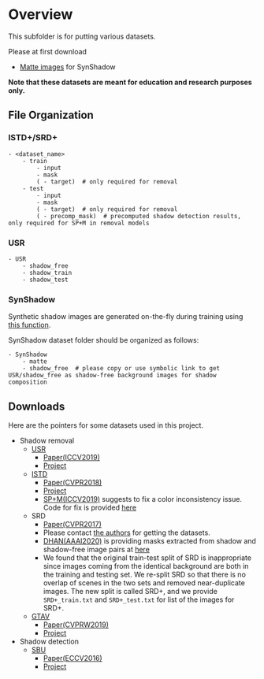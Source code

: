 # Overview
This subfolder is for putting various datasets.

Please at first download
- [Matte images](http://www.hal.t.u-tokyo.ac.jp/~inoue/projects/synthetic_shadow/SynShadow.zip) for SynShadow

**Note that these datasets are meant for education and research purposes only.**

## File Organization

### ISTD+/SRD+
```
- <dataset_name>
    - train
        - input
        - mask
        ( - target)  # only required for removal
    - test
        - input
        - mask
        ( - target)  # only required for removal
        ( - precomp_mask)  # precomputed shadow detection results, only required for SP+M in removal models
```

### USR
```
- USR
    - shadow_free
    - shadow_train
    - shadow_test
```

### SynShadow
Synthetic shadow images are generated on-the-fly during training using [this function](https://github.com/naoto0804/SynShadow/blob/main/src/util/illum_affine_model.py#L141-L155).

SynShadow dataset folder should be organized as follows:
```
- SynShadow
    - matte
    - shadow_free  # please copy or use symbolic link to get USR/shadow_free as shadow-free background images for shadow composition
```

## Downloads

Here are the pointers for some datasets used in this project.
- Shadow removal
    - [USR](https://drive.google.com/file/d/1PPAX0W4eyfn1cUrb2aBefnbrmhB1htoJ/view)
        - [Paper(ICCV2019)](https://arxiv.org/abs/1903.10683)
        - [Project](https://github.com/xw-hu/Mask-ShadowGAN)
    - [ISTD](https://github.com/DeepInsight-PCALab/ST-CGAN)
        - [Paper(CVPR2018)](https://openaccess.thecvf.com/content_cvpr_2018/papers/Wang_Stacked_Conditional_Generative_CVPR_2018_paper.pdf)
        - [Project](https://github.com/DeepInsight-PCALab/ST-CGAN)
        - [SP+M(ICCV2019)](https://arxiv.org/abs/1908.08628) suggests to fix a color inconsistency issue. Code for fix is provided [here](https://drive.google.com/open?id=1aGS3fisgXASEqyVvMpwAJCHP__U-dknW)
    - SRD
        - [Paper(CVPR2017)](https://openaccess.thecvf.com/content_cvpr_2017/papers/Qu_DeshadowNet_A_Multi-Context_CVPR_2017_paper.pdf)
        - Please contact [the authors](http://vision.sia.cn/our%20team/JiandongTian/JiandongTian.html) for getting the datasets.
        - [DHAN(AAAI2020)](https://arxiv.org/abs/1911.08718) is providing masks extracted from shadow and shadow-free image pairs at [here](https://uofmacau-my.sharepoint.com/:u:/g/personal/yb87432_umac_mo/EZ8CiIhNADlAkA4Fhim_QzgBfDeI7qdUrt6wv2EVxZSc2w?e=hZ0ruG)
        - We found that the original train-test split of SRD is inappropriate since images coming from the identical background are both in the training and testing set. We re-split SRD so that there is no overlap of scenes in the two sets and removed near-duplicate images. The new split is called SRD+, and we provide `SRD+_train.txt` and `SRD+_test.txt` for list of the images for SRD+. 
    - [GTAV](https://drive.google.com/file/d/1ktOXJmMQL_6U2J03mks3yWh6EMWKjUmu/view)
        - [Paper(CVPRW2019)](https://arxiv.org/abs/1811.06604)
        - [Project](https://github.com/acecreamu/angularGAN)
- Shadow detection
    - [SBU](http://www3.cs.stonybrook.edu/~cvl/content/datasets/shadow_db/SBU-shadow.zip)
        - [Paper(ECCV2016)](https://link.springer.com/chapter/10.1007/978-3-319-46466-4_49)
        - [Project](https://www3.cs.stonybrook.edu/~minhhoai/projects/shadow.html)
